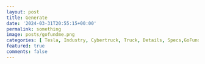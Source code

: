 ```yaml
---
layout: post
title: Generate 
date: '2024-03-31T20:55:15+00:00'
permalink: something
image: posts/gofundme.png
categories: [ Tesla, Industry, Cybertruck, Truck, Details, Specs,GoFundMe, Order, Order Form ]
featured: true
comments: false 
---
```

